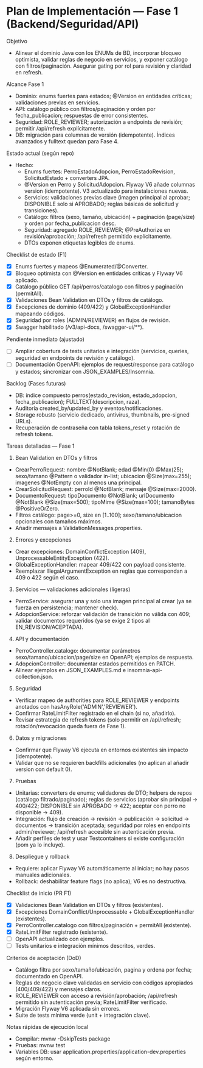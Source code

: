 # Plan de Implementación — Fase 1 (Backend/Seguridad/API)

Objetivo
- Alinear el dominio Java con los ENUMs de BD, incorporar bloqueo optimista, validar reglas de negocio en servicios, y exponer catálogo con filtros/paginación. Asegurar gating por rol para revisión y claridad en refresh.

Alcance Fase 1
- Dominio: enums fuertes para estados; @Version en entidades críticas; validaciones previas en servicios.
- API: catálogo público con filtros/paginación y orden por fecha_publicacion; respuestas de error consistentes.
- Seguridad: ROLE_REVIEWER; autorización a endpoints de revisión; permitir /api/refresh explícitamente.
- DB: migración para columnas de versión (idempotente). Índices avanzados y fulltext quedan para Fase 4.

Estado actual (según repo)
- Hecho:
  - Enums fuertes: PerroEstadoAdopcion, PerroEstadoRevision, SolicitudEstado + converters JPA.
  - @Version en Perro y SolicitudAdopcion. Flyway V6 añade columnas version (idempotente). V3 actualizado para instalaciones nuevas.
  - Servicios: validaciones previas clave (imagen principal al aprobar; DISPONIBLE solo si APROBADO; reglas básicas de solicitud y transiciones).
  - Catálogo: filtros (sexo, tamaño, ubicación) + paginación (page/size) y orden por fecha_publicacion desc.
  - Seguridad: agregado ROLE_REVIEWER; @PreAuthorize en revisión/aprobación; /api/refresh permitido explícitamente.
  - DTOs exponen etiquetas legibles de enums.

Checklist de estado (F1)
- [x] Enums fuertes y mapeos @Enumerated/@Converter.
- [x] Bloqueo optimista con @Version en entidades críticas y Flyway V6 aplicado.
- [x] Catálogo público GET /api/perros/catalogo con filtros y paginación (permitAll).
- [x] Validaciones Bean Validation en DTOs y filtros de catálogo.
- [x] Excepciones de dominio (409/422) y GlobalExceptionHandler mapeando códigos.
- [x] Seguridad por roles (ADMIN/REVIEWER) en flujos de revisión.
- [x] Swagger habilitado (/v3/api-docs, /swagger-ui/**).

Pendiente inmediato (ajustado)
- [ ] Ampliar cobertura de tests unitarios e integración (servicios, queries, seguridad en endpoints de revisión y catálogo).
- [ ] Documentación OpenAPI: ejemplos de request/response para catálogo y estados; sincronizar con JSON_EXAMPLES/Insomnia.

Backlog (Fases futuras)
- DB: índice compuesto perros(estado_revision, estado_adopcion, fecha_publicacion); FULLTEXT(descripcion, raza).
- Auditoría created_by/updated_by y eventos/notificaciones.
- Storage robusto (servicio dedicado, antivirus, thumbnails, pre-signed URLs).
- Recuperación de contraseña con tabla tokens_reset y rotación de refresh tokens.

Tareas detalladas — Fase 1
1) Bean Validation en DTOs y filtros
- CrearPerroRequest: nombre @NotBlank; edad @Min(0) @Max(25); sexo/tamano @Pattern o validador in-list; ubicacion @Size(max=255); imagenes @NotEmpty con al menos una principal.
- CrearSolicitudRequest: perroId @NotBlank; mensaje @Size(max=2000).
- DocumentoRequest: tipoDocumento @NotBlank; urlDocumento @NotBlank @Size(max=500); tipoMime @Size(max=100); tamanoBytes @PositiveOrZero.
- Filtros catálogo: page>=0, size en [1..100]; sexo/tamano/ubicacion opcionales con tamaños máximos.
- Añadir mensajes a ValidationMessages.properties.

2) Errores y excepciones
- Crear excepciones: DomainConflictException (409), UnprocessableEntityException (422).
- GlobalExceptionHandler: mapear 409/422 con payload consistente.
- Reemplazar IllegalArgumentException en reglas que correspondan a 409 o 422 según el caso.

3) Servicios — validaciones adicionales (ligeras)
- PerroService: asegurar una y solo una imagen principal al crear (ya se fuerza en persistencia; mantener check).
- AdopcionService: reforzar validación de transición no válida con 409; validar documentos requeridos (ya se exige 2 tipos al EN_REVISION/ACEPTADA).

4) API y documentación
- PerroController.catalogo: documentar parámetros sexo/tamano/ubicacion/page/size en OpenAPI; ejemplos de respuesta.
- AdopcionController: documentar estados permitidos en PATCH.
- Alinear ejemplos en JSON_EXAMPLES.md e insomnia-api-collection.json.

5) Seguridad
- Verificar mapeo de authorities para ROLE_REVIEWER y endpoints anotados con hasAnyRole('ADMIN','REVIEWER').
- Confirmar RateLimitFilter registrado en el chain (si no, añadirlo).
- Revisar estrategia de refresh tokens (solo permitir en /api/refresh; rotación/revocación queda fuera de Fase 1).

6) Datos y migraciones
- Confirmar que Flyway V6 ejecuta en entornos existentes sin impacto (idempotente).
- Validar que no se requieren backfills adicionales (no aplican al añadir version con default 0).

7) Pruebas
- Unitarias: converters de enums; validadores de DTO; helpers de repos (catálogo filtrado/paginado); reglas de servicios (aprobar sin principal -> 400/422; DISPONIBLE sin APROBADO -> 422; aceptar con perro no disponible -> 409).
- Integración: flujo de creación -> revisión -> publicación -> solicitud -> documentos -> transición aceptada; seguridad por roles en endpoints admin/reviewer; /api/refresh accesible sin autenticación previa.
- Añadir perfiles de test y usar Testcontainers si existe configuración (pom ya lo incluye).

8) Despliegue y rollback
- Requiere: aplicar Flyway V6 automáticamente al iniciar; no hay pasos manuales adicionales.
- Rollback: deshabilitar feature flags (no aplica); V6 es no destructiva.

Checklist de inicio (PR F1)
- [x] Validaciones Bean Validation en DTOs y filtros (existentes).
- [x] Excepciones DomainConflict/Unprocessable + GlobalExceptionHandler (existentes).
- [x] PerroController.catalogo con filtros/paginación + permitAll (existente).
- [x] RateLimitFilter registrado (existente).
- [ ] OpenAPI actualizado con ejemplos.
- [ ] Tests unitarios e integración mínimos descritos, verdes.

Criterios de aceptación (DoD)
- Catálogo filtra por sexo/tamaño/ubicación, pagina y ordena por fecha; documentado en OpenAPI.
- Reglas de negocio clave validadas en servicio con códigos apropiados (400/409/422) y mensajes claros.
- ROLE_REVIEWER con acceso a revisión/aprobación; /api/refresh permitido sin autenticación previa; RateLimitFilter verificado.
- Migración Flyway V6 aplicada sin errores.
- Suite de tests mínima verde (unit + integración clave).

Notas rápidas de ejecución local
- Compilar: mvnw -DskipTests package
- Pruebas: mvnw test
- Variables DB: usar application.properties/application-dev.properties según entorno.
